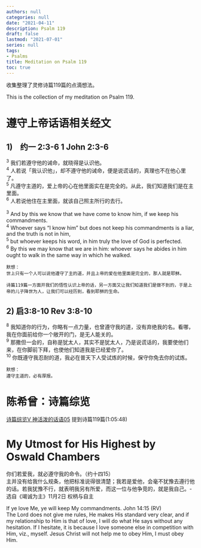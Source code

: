 ```yaml
---
authors: null
categories: null
date: "2021-04-11"
description: Psalm 119
draft: false
lastmod: "2021-07-01"
series: null
tags: 
- Psalms
title: Meditation on Psalm 119
toc: true
---
```


收集整理了灵修诗篇119篇的点滴想法。  

This is the collection of my meditation on Psalm 119.


# 遵守上帝话语相关经文  
## 1) $~~$ 约一 2:3-6 1 John 2:3-6  
<sup>3</sup> 我们若遵守他的诫命，就晓得是认识他。  
<sup>4</sup> 人若说「我认识他」，却不遵守他的诫命，便是说谎话的，真理也不在他心里了。   
<sup>5</sup> 凡遵守主道的，爱上帝的心在他里面实在是完全的。从此，我们知道我们是在主里面。   
<sup>6</sup> 人若说他住在主里面，就该自己照主所行的去行。  

<sup>3</sup> And by this we know that we have come to know him, if we keep his commandments.   
<sup>4</sup> Whoever says “I know him” but does not keep his commandments is a liar, and the truth is not in him,   
<sup>5</sup> but whoever keeps his word, in him truly the love of God is perfected.   
<sup>6</sup> By this we may know that we are in him: whoever says he abides in him ought to walk in the same way in which he walked.   

    默想：  
    世上只有一个人可以说他遵守了主的道，并且上帝的爱在他里面是完全的，那人就是耶稣。  
    
    诗篇119篇一方面开我们的悟性认识上帝的话，另一方面又让我们知道我们是做不到的，于是上帝的儿子降世为人，让我们可以经历到，看到耶稣的生命。  


## 2) 启3:8-10  Rev 3:8-10
<sup>8</sup>  我知道你的行为，你略有一点力量，也曾遵守我的道，没有弃绝我的名。看哪，我在你面前给你一个敞开的门，是无人能关的。  
<sup>9</sup>  那撒但一会的，自称是犹太人，其实不是犹太人，乃是说谎话的，我要使他们来，在你脚前下拜，也使他们知道我是已经爱你了。   
<sup>10</sup> 你既遵守我忍耐的道，我必在普天下人受试炼的时候，保守你免去你的试炼。   

    默想：
    遵守主道的，必有厚报。
    
# 陈希曾：诗篇综览
<a href = "https://www.youtube.com/watch?v=8J2J24J4s5o">诗篇综览V 神活泼的话语05</a> 提到诗篇119篇(1:05:48) 


# My Utmost for His Highest by Oswald Chambers
你们若爱我，就必遵守我的命令。（约十四15）  
主并没有给我什么规条，他把标准说得很清楚；我若是爱他，会毫不犹豫去遵行他的话。若我犹豫不行，就表明我另有所爱，而这一位与他争竞的，就是我自己。- 选自《竭诚为主》11月2日 权柄与自主  

If ye love Me, ye will keep My commandments. John 14:15 (RV)  
The Lord does not give me rules, He makes His standard very clear, and if my relationship to Him is that of love, I will do what He says without any hesitation. If I hesitate, it is because I love someone else in competition with Him, viz., myself. Jesus Christ will not help me to obey Him, I must obey Him.   
